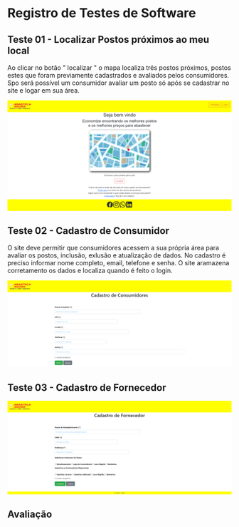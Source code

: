 # Registro de Testes de Software

## Teste 01 - Localizar Postos próximos ao meu local

Ao clicar no botão " localizar " o mapa localiza três postos próximos, postos estes que foram previamente cadastrados e avaliados pelos consumidores. Spo será possível um consumidor avaliar um posto só após se cadastrar no site e logar em sua área.

![Teste 1](img/registrodetestetelainicial.png)

## Teste 02 - Cadastro de Consumidor

O site deve permitir que consumidores acessem a sua própria área para avaliar os postos, inclusão, exlusão e atualização de dados. No cadastro é preciso informar nome completo, email, telefone e senha. O site aramazena corretamento os dados e localiza quando é feito o login.

![Teste 2](img/registrodetestecadastroconumidor.png)

## Teste 03 - Cadastro de Fornecedor

![Teste 3](img/registrodetestecadastrofornecedor.png)












## Avaliação

